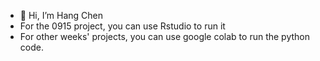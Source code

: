 - 👋 Hi, I’m Hang Chen
- For the 0915 project, you can use Rstudio to run it
- For other weeks' projects, you can use google colab to run the python code.




<!---
HarrisChhh/HarrisChhh is a ✨ special ✨ repository because its `README.md` (this file) appears on your GitHub profile.
You can click the Preview link to take a look at your changes.
--->
